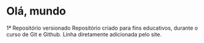 # Olá, mundo
 1ª Repositório versionado
Repositório criado para fins educativos, durante o curso de Git e Github.
Linha diretamente adicionada pelo site.

